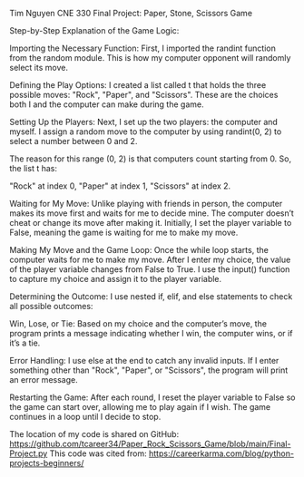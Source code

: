 Tim Nguyen
CNE 330
Final Project: 
Paper, Stone, Scissors Game 

Step-by-Step Explanation of the Game Logic:

Importing the Necessary Function: First, I imported the randint function from the random module. This is how my computer opponent will randomly select its move.

Defining the Play Options: I created a list called t that holds the three possible moves:  "Rock", "Paper", and "Scissors". These are the choices both I and the computer can make during the game.

Setting Up the Players: Next, I set up the two players: the computer and myself. I assign a random move to the computer by using randint(0, 2) to select a number between 0 and 2.

The reason for this range (0, 2) is that computers count starting from 0. So, the list t has:

"Rock" at index 0,
"Paper" at index 1,
"Scissors" at index 2.

Waiting for My Move: Unlike playing with friends in person, the computer makes its move first and waits for me to decide mine. The computer doesn’t cheat or change its move after making it. Initially, I set the player variable to False, meaning the game is waiting for me to make my move.

Making My Move and the Game Loop: Once the while loop starts, the computer waits for me to make my move. After I enter my choice, the value of the player variable changes from False to True. I use the input() function to capture my choice and assign it to the player variable.

Determining the Outcome: I use nested if, elif, and else statements to check all possible outcomes:

Win, Lose, or Tie: Based on my choice and the computer’s move, the program prints a message indicating whether I win, the computer wins, or if it’s a tie.

Error Handling: I use else at the end to catch any invalid inputs. If I enter something other than "Rock", "Paper", or "Scissors", the program will print an error message.

Restarting the Game: After each round, I reset the player variable to False so the game can start over, allowing me to play again if I wish. The game continues in a loop until I decide to stop.

The location of my code is shared on GitHub: https://github.com/tcareer34/Paper_Rock_Scissors_Game/blob/main/Final-Project.py
This code was cited from: https://careerkarma.com/blog/python-projects-beginners/
